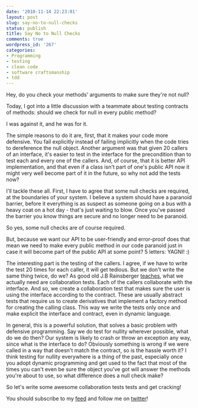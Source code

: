 ```yaml
---
date: '2010-11-14 22:23:01'
layout: post
slug: say-no-to-null-checks
status: publish
title: Say No to Null Checks
comments: true
wordpress_id: '267'
categories:
- Programming
- testing
- clean code
- software craftsmanship
- tdd
---
```


Hey, do you check your methods' arguments to make sure they're not null?




Today, I got into a little discussion with a teammate about testing contracts of methods: should we check for null in every public method?

I was against it, and he was for it.

The simple reasons to do it are, first, that it makes your code more defensive. You fail explicitly instead of failing implicitly when the code tries to dereference the null object. Another argument was that given 20 callers of an interface, it's easier to test in the interface for the precondition than to test each and every one of the callers. And, of course, that it is better API implementation, and that even if a class isn't part of one's public API now it might very well become part of it in the future, so why not add the tests now?

I'll tackle these all. First, I have to agree that some null checks are required, at the boundaries of your system. I believe a system should have a paranoid barrier, before it everything is as suspect as someone going on a bus with a heavy coat on a hot day - that's just waiting to blow. Once you've passed the barrier you know things are secure and no longer need to be paranoid.

So yes, some null checks are of course required.

But, because we want our API to be user-friendly and error-proof does that mean we need to make every public method in our code paranoid just in case it will become part of the public API at some point? 5 letters: YAGNI! :)

The interesting part is the testing of the callers. I agree, if we have to write the test 20 times for each caller, it will get tedious. But we don't write the same thing twice, do we? As good old J.B Rainsberger [teaches](http://blog.thecodewhisperer.com/post/207374113/who-tests-the-contract-tests), what we actually need are collaboration tests. Each of the callers collaborate with the interface. And so, we create a collaboration test that makes sure the user is using the interface according to the contract. These are usually abstract tests that require us to create derivatives that implement a factory method for creating the calling class. This way we write the tests only once and make explicit the interface and contract, even in dynamic language.

In general, this is a powerful solution, that solves a basic problem with defensive programming. Say we do test for nullity wherever possible, what do we do then? Our system is likely to crash or throw an exception any way, since what is the interface to do? Obviously something is wrong if we were called in a way that doesn't match the contract, so is the hassle worth it? I think testing for nullity everywhere is a thing of the past, especially once you adopt dynamic programming and get used to the fact that most of the times you can't even be sure the object you've got will answer the methods you're about to use, so what difference does a null check make?

So let's write some awesome collaboration tests tests and get cracking!

You should subscribe to my [feed](http://feeds.feedburner.com/TheCodeDump) and follow me on [twitter](http://twitter.com/avivby)!


